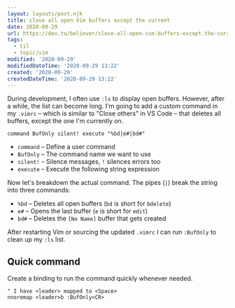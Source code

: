 ```yaml
---
layout: layouts/post.njk
title: close all open Vim buffers except the current
date: 2020-09-29
url: https://dev.to/believer/close-all-open-vim-buffers-except-the-current-3f6i
tags:
  - til
  - topic/vim
modified: '2020-09-29'
modifiedDateTime: '2020-09-29 13:22'
created: '2020-09-29'
createdDateTime: '2020-09-29 13:22'
---
```


During development, I often use `:ls` to display open buffers. However, after a while, the list can become long. I'm going to add a custom command in my `.vimrc` – which is similar to "Close others" in VS Code – that deletes all buffers, except the one I'm currently on.

```vim
command BufOnly silent! execute "%bd|e#|bd#"
```

- `command` – Define a user command
- `BufOnly` – The command name we want to use
- `silent!` – Silence messages, `!` silences errors too
- `execute` – Execute the following string expression

Now let's breakdown the actual command. The pipes (`|`) break the string into three commands:

- `%bd` – Deletes all open buffers (`bd` is short for `bdelete`)
- `e#` – Opens the last buffer (`e` is short for `edit`)
- `bd#` – Deletes the `[No Name]` buffer that gets created

After restarting Vim or sourcing the updated `.vimrc` I can run `:BufOnly` to clean up my `:ls` list.

## Quick command

Create a binding to run the command quickly whenever needed.

```vim
" I have <leader> mapped to <Space>
nnoremap <leader>b :BufOnly<CR>
```
